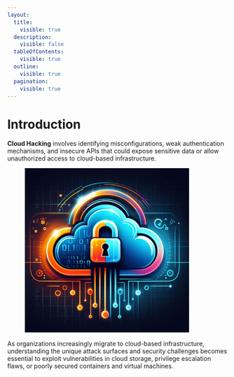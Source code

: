```yaml
---
layout:
  title:
    visible: true
  description:
    visible: false
  tableOfContents:
    visible: true
  outline:
    visible: true
  pagination:
    visible: true
---
```


# Introduction

**Cloud Hacking** involves identifying misconfigurations, weak authentication mechanisms, and insecure APIs that could expose sensitive data or allow unauthorized access to cloud-based infrastructure.

<figure><img src="../.gitbook/assets/image (5).png" alt="" width="375"><figcaption></figcaption></figure>

As organizations increasingly migrate to cloud-based infrastructure, understanding the unique attack surfaces and security challenges becomes essential to exploit vulnerabilities in cloud storage, privilege escalation flaws, or poorly secured containers and virtual machines.
